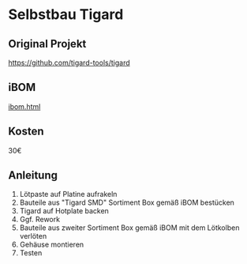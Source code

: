 # Selbstbau Tigard
## Original Projekt
https://github.com/tigard-tools/tigard
## iBOM
[ibom.html](https://html-preview.github.io/?url=https://github.com/casartar/MyTigard/blob/main/ibom.html)
## Kosten
30€
## Anleitung

1. Lötpaste auf Platine aufrakeln
1. Bauteile aus "Tigard SMD" Sortiment Box gemäß iBOM bestücken 
1. Tigard auf Hotplate backen
1. Ggf. Rework
1. Bauteile aus zweiter Sortiment Box gemäß iBOM mit dem Lötkolben verlöten
1. Gehäuse montieren
1. Testen